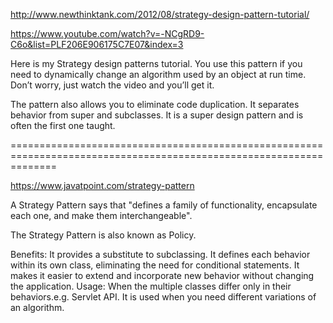 http://www.newthinktank.com/2012/08/strategy-design-pattern-tutorial/

https://www.youtube.com/watch?v=-NCgRD9-C6o&list=PLF206E906175C7E07&index=3

Here is my Strategy design patterns tutorial. You use this pattern if you need to dynamically change an algorithm used by an object at run time. Don’t worry, just watch the video and you’ll get it.

The pattern also allows you to eliminate code duplication. It separates behavior from super and subclasses. It is a super design pattern and is often the first one taught.

====================================================================================================================

https://www.javatpoint.com/strategy-pattern

A Strategy Pattern says that "defines a family of functionality, encapsulate each one, and make them interchangeable".

The Strategy Pattern is also known as Policy.

Benefits:
It provides a substitute to subclassing.
It defines each behavior within its own class, eliminating the need for conditional statements.
It makes it easier to extend and incorporate new behavior without changing the application.
Usage:
When the multiple classes differ only in their behaviors.e.g. Servlet API.
It is used when you need different variations of an algorithm.
